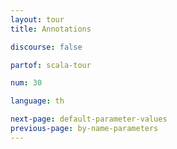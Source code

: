 ```yaml
---
layout: tour
title: Annotations

discourse: false

partof: scala-tour

num: 30

language: th

next-page: default-parameter-values
previous-page: by-name-parameters
---
```

